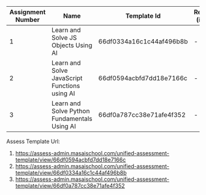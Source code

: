 

| Assignment Number | Name                                      | Template Id          | Remarks (if any) | Instructions (if any) |
|-------------------|-------------------------------------------|-----------------------|------------------|------------------------|
| 1                 | Learn and Solve JS Objects Using AI       | 66df0334a16c1c44af496b8b | -                | -                      |
| 2                 | Learn and Solve JavaScript Functions using AI | 66df0594acbfd7dd18e7166c | -                | -                      |
| 3                 | Learn and Solve Python Fundamentals Using AI | 66df0a787cc38e71afe4f352 | -                | -                      |

Assess Template Url:
1. https://assess-admin.masaischool.com/unified-assessment-template/view/66df0594acbfd7dd18e7166c
2. https://assess-admin.masaischool.com/unified-assessment-template/view/66df0334a16c1c44af496b8b
3. https://assess-admin.masaischool.com/unified-assessment-template/view/66df0a787cc38e71afe4f352

